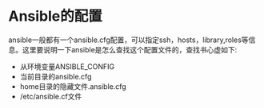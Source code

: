 # <span id="config">Ansible的配置</span>
ansible一般都有一个ansible.cfg配置，可以指定ssh，hosts，library,roles等信息。这里要说明一下ansible是怎么查找这个配置文件的，查找书心虚如下:

* 从环境变量ANSIBLE_CONFIG
* 当前目录的ansible.cfg
* home目录的隐藏文件.ansible.cfg
* /etc/ansible.cf文件
